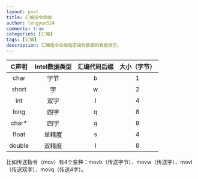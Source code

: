 ```yaml
---
layout: post
title: 汇编指令后缀
author: lengyue524
comments: true
categories: [汇编]
tags: [汇编]
description: 汇编指令后缀指定操作数据的数据类型。
---
```


| C声明  | Intel数据类型 | 汇编代码后缀 | 大小（字节） |
| :----: | :-----------: | :----------: | :----------: |
|  char  |     字节      |      b       |      1       |
| short  |      字       |      w       |      2       |
|  int   |     双字      |      l       |      4       |
|  long  |     四字      |      q       |      8       |
| char*  |     四字      |      q       |      8       |
| float  |    单精度     |      s       |      4       |
| double |    双精度     |      l       |      8       |

比如传送指令（mov）有4个变种：movb（传送字节）、movw（传送字）、movl（传送双字）、movq（传送4字）。

